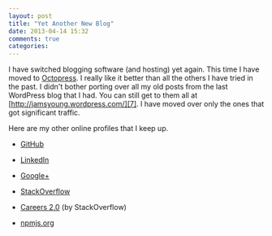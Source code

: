 ```yaml
---
layout: post
title: "Yet Another New Blog"
date: 2013-04-14 15:32
comments: true
categories:
---
```


I have switched blogging software (and hosting) yet again.  This time I have
moved to [Octopress][6].  I really like it better than all the others I have
tried in the past.  I didn't bother porting over all my old posts from the last
WordPress blog that I had.  You can still get to them all at
[http://jamsyoung.wordpress.com/][7].  I have moved over only the ones that got
significant traffic.

Here are my other online profiles that I keep up.

- [GitHub][0]

- [LinkedIn][1]

- [Google+][2]

- [StackOverflow][3]

- [Careers 2.0][4] (by StackOverflow)

- [npmjs.org][5]




[0]: https://github.com/jamsyoung
[1]: http://www.linkedin.com/in/jamesmyoung
[2]: https://plus.google.com/u/0/118054553426863794132/posts
[3]: http://stackoverflow.com/users/908203/james-young
[4]: http://careers.stackoverflow.com/jamesyoung
[5]: https://npmjs.org/~jamsyoung
[6]: http://octopress.org/
